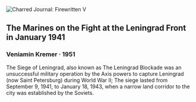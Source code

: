 <div class="artwork-of-the-day">
  <div class="container">
    <div class="img-wrapper">
      <img
        src="https://uploads1.wikiart.org/images/veniamin-kremer/the-marines-on-the-fight-at-the-leningrad-front-in-january-1941-1951.jpg!Large.jpg"
        alt="Charred Journal: Firewritten V" />
    </div>
    <div class="artwork-detail">
      <div class="artwork-origin"> 
        <h2 class="artwork-name">The Marines on the Fight at the Leningrad Front in January 1941</h2>
        <h3 class="artist">
          Veniamin Kremer
                    ·  1951
        </h3>
      </div>
      <p class="description">
        <span class="artwork-description-text ng-binding" ng-bind-html="viewModel.ArtworkOfTheDay.Description | unsafe">The Siege of Leningrad, also known as The Leningrad Blockade was an unsuccessful military operation by the Axis powers to capture Leningrad (now Saint Petersburg) during World War II; The siege lasted from September 9, 1941, to January 18, 1943, when a narrow land corridor to the city was established by the Soviets.</span>
                        <div class="text-shadow-container ng-hide" ng-show="showShadow"></div>
      </p>
    </div>
  </div>

</div>
